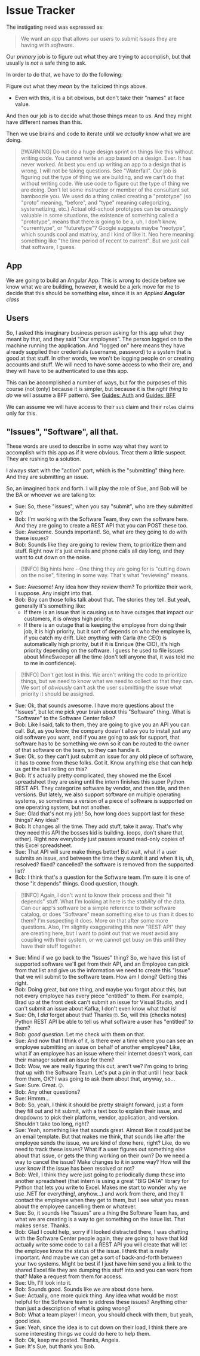 # Issue Tracker

The instigating need was expressed as:

> We want an *app* that allows our *users* to submit *issues* they are having with *software*.

Our *primary* job is to figure out what they are trying to accomplish, but that usually is *not* a safe thing to ask.

In order to do that, we have to do the following:

Figure out what they *mean* by the italicized things above.
  - Even with this, it is a bit obvious, but don't take their "names" at face value.

And then our job is to decide what those things mean to *us*. And they might have different names than this. 

Then we use brains and code to iterate until we *actually* know what we are doing.

> [!WARNING] Do not do a huge design sprint on things like this without writing code. You cannot write an app based on a design. Ever. It has never worked. At best you end up writing an app to a design that is wrong. I will not be taking questions. See "Waterfall". Our job is figuring out the type of thing we are building, and we can't do that without writing code. We use code to figure out the type of thing we are doing. Don't let some instructor or member of the consultant set bamboozle you. We used do a thing called creating a "prototype" (so "proto" meaning, "before", and "type" meaning categorizing, systemetizing, etc.) Actual old-school prototypes can be *amazingly* valuable in some situations, the existence of something called a "prototype", means that there is going to be a, uh, I don't know, "currenttype", or "futuretype"? Google suggests maybe "neotype", which sounds cool and matrixy, and I kind of like it. Neo here meaning something like "the time period of recent to current". But we just call that software, I guess.

## App

We are going to build an Angular App. This is wrong to decide before we know what we are building, however, it would be a jerk move for me to decide that this should be something else, since it is an *Applied **Angular** class*


## Users

So, I asked this imaginary business person asking for this app what they meant by that, and they said "Our employees". The person logged on to the machine running the application. And "logged on" here means they have already supplied their credentials (username, password) to a system that is good at that stuff. In other words, we won't be logging people on or creating accounts and stuff. We will need to have some access to who their are, and they will have to be authenticated to use this app.

This can be accomplished a number of ways, but for the purposes of this course (not (only) because it is simpler, but because it is the *right thing to do* we will assume a BFF pattern). See [Guides: Auth](../../adr/auth.md) and [Guides: BFF](../../adr/bff.md)

We can assume we will have access to their `sub` claim and their `roles` claims only for this.


## "Issues", "Software", all that.

These words are used to describe in some way what they want to accomplish with this app as if it were obvious. Treat them a little suspect. They are rushing to a solution. 

I always start with the "action" part, which is the "submitting" thing here. And they are submitting an issue. 

So, an imagined back and forth. I will play the role of Sue, and Bob will be the BA or whoever we are talking to:

- Sue: So, these "issues", when you say "submit", who are they submitted to?
- Bob: I'm working with the Software Team, they own the software here. And they are going to create a REST API that you can POST these too. 
- Sue: Awesome. Sounds important!. So, what are they going to do with these issues?
- Bob: Sounds like they are going to review them, to prioritize them and stuff. Right now it's just emails and phone calls all day long, and they want to cut down on the noise.

> [!INFO] Big hints here - One thing they are going for is "cutting down on the noise", filtering in some way. That's what "reviewing" means.

- Sue: Awesome! Any idea how they review them? To prioritize their work, I suppose. Any insight into that.
- Bob: Boy can those folks talk about that. The stories they tell. But yeah, generally it's something like:
  - If there is an issue that is causing us to have outages that impact our customers, it is *always* high priority.
  - If there is an outage that is keeping the employee from doing their job, it is high priority, but it sort of depends on who the employee is, if you catch my drift. Like *anything* with Carla (the CEO) is automatically high priority, but if it is Enrique (the CIO), it's high priority depending on the software. I guess he used to file issues about MineSweeper all the time (don't tell anyone that, it was told me to me in confidence).

> [!INFO] Don't get lost in this. We aren't writing the code to prioritize things, but we need to know what we need to collect so that they can. We sort of *obviously* can't ask the user submitting the issue what priority it should be assigned. 

- Sue: Ok, that sounds awesome. I have more questions about the "Issues", but let me pick your brain about this "Software" thing. What is "Software" to the Software Center folks? 
- Bob: Like I said, talk to them, they are going to give you an API you can call. But, as you know, the company doesn't allow you to install just any old software you want, and if you are going to ask for support, that software has to be something we own so it can be routed to the owner of that software on the team, so they can handle it. 
- Sue: Ok, so they can't just submit an issue for any old piece of software, it has to come from these folks. Got it. Know anything else that can help us get the ball rolling on this?
- Bob: It's actually pretty complicated, they showed me the Excel spreadsheet they are using until the intern finishes this super Python REST API. They categorize software by vendor, and then title, and then versions. But lately, we also support software on multiple operating systems, so sometimes a version of a piece of software is supported on one operating system, but not another.
- Sue: Glad that's not my job! So, how long does support last for these things? Any idea?
- Bob: It changes all the time. They add stuff, take it away. That's why they need this API the bosses kid is building. (oops, don't share that, either). Right now everybody just passes around read-only copies of this Excel spreadsheet. 
- Sue: That API will sure make things better! But wait, what if a user submits an issue, and between the time they submit it and when it is, uh, resolved? fixed? cancelled? the software is removed from the supported list?
- Bob: I think that's a question for the Software team. I'm sure it is one of those "it depends" things. Good question, though.

> [!INFO] Again, I don't want to know their process and their "it depends" stuff. What I'm looking at here is the *stability* of the data. Can our app's software be a simple reference to their software catalog, or does "Software" mean something else to us than it does to them? I'm suspecting it does. More on that after some more questions. Also, I'm slightly exaggerating this new "REST API" they are creating here, but I want to point out that we *must* avoid any coupling with their system, or we cannot get busy on this until they have their stuff together.

- Sue: Mind if we go back to the "Issues" thing? So, we have this list of supported software we'll get from their API, and an Employee can pick from that list and give us the information we need to create this "Issue" that we will submit to the software team. How am I doing? Getting this right.
- Bob: Doing great, but one thing, and maybe you forgot about this, but not every employee has every piece "entitled" to them. For example, Brad up at the front desk can't submit an issue for Visual Studio, and I can't submit an issue about Kafka, I don't even know what that is!
- Sue: Oh, I *did* forget about that! Thanks :roll_eyes:. So, will this (checks notes) Python REST API be able to tell us what software a user has "entitled" to them?
- Bob: *good question*. Let me check with them on that. 
- Sue: And now that I think of it, is there ever a time where you can see an employee submitting an issue on behalf of another employee? Like, what if an employee has an issue where their internet doesn't work, can their manager submit an issue for them?
- Bob: Wow, we are really figuring this out, aren't we? I'm going to bring that up with the Software Team. Let's put a pin in that until I hear back from them, OK? I was going to ask them about that, anyway, so...
- Sue: Sure. Great. :roll_eyes:. 
- Bob: Any other questions?
- Sue: Hmmm...
- Bob: So, yeah, I think it should be pretty straight forward, just a form they fill out and hit submit, with a text box to explain their issue, and dropdowns to pick their platform, vendor, application, and version. Shouldn't take too long, right?
- Sue: Yeah, something like that sounds great. Almost like it could just be an email template. But that makes me think, that sounds like after the employee sends the issue, we are kind of done here, right? Like, do we need to track these issues? What if a user figures out something else about that issue, or gets the thing working on their own? Do we need a way to cancel the issue? Make changes to it in some way? How will the user know if the issue has been resolved or not?
- Bob: Well, I think they were just going to periodically dump these into another spreadsheet (that intern is using a great "BIG DATA" library for Python that lets you write to Excel. Makes me start to wonder why we use .NET for everything!, anyhow...) and work from there, and they'll contact the employee when they get to them, but I see what you mean about the employee cancelling them or whatever.
- Sue: So, it sounds like "Issues" are a thing the Software Team has, and what we are creating is a way to get something on the issue list. That makes sense. Thanks.
- Bob: Glad I could help, sorry if I looked distracted there, I was chatting with the Software Center people again, they are going to have that kid actually write some code to call a REST API you will create that will let the employee know the status of the issue. I think that is really important. And maybe we can get a sort of back-and-forth between your two systems. Might be best if I just have him send you a link to the shared Excel file they are dumping this stuff into and you can work from that? Make a request from them for access.
- Sue: Uh, I'll look into it. 
- Bob: Sounds good. Sounds like we are about done here.
- Sue: Actually, one more quick thing. Any idea what would be most helpful for the Software team to address these issues? Anything other than just a description of what is going wrong?
- Bob: What a team player! I mean, you should check with them, but yeah, good idea.
- Sue: Yeah, since the idea is to cut down on their load, I think there are some interesting things we could do here to help them.
- Bob: Ok, keep me posted. Thanks, Angela.
- Sue: It's Sue, but thank you Bob.



